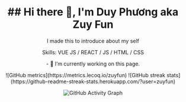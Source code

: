 <h1 align="center">## Hi there 👋, I'm Duy Phương aka Zuy Fun</h1>

<div align="center">
<p>I made this to introduce about my self</p>
<p>Skills: VUE JS / REACT / JS / HTML / CSS</p>
<p>- 🔭 I’m currently working on this page. </p>
![GitHub metrics](https://metrics.lecoq.io/zuyfun)  
![GitHub streak stats](https://github-readme-streak-stats.herokuapp.com/?user=zuyfun)

![GitHub Activity Graph](https://activity-graph.herokuapp.com/graph?username=zuyfun)  
</div>
